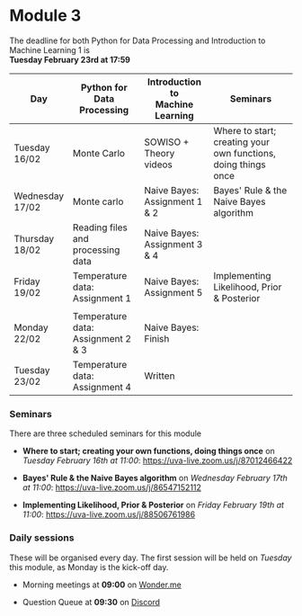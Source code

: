 
# Module 3

The deadline for both Python for Data Processing and Introduction to Machine Learning 1 is<br>**Tuesday February 23rd at 17:59**

| Day                | Python for<br>Data Processing      | Introduction to<br>Machine Learning | Seminars                                                       |
|--------------------|------------------------------------|-------------------------------------|----------------------------------------------------------------|
| Tuesday<br>16/02   | Monte Carlo                        | SOWISO + Theory videos              | Where to start; creating your own functions, doing things once |
| Wednesday<br>17/02 | Monte carlo                        | Naive Bayes: Assignment 1 & 2       | Bayes' Rule & the Naive Bayes algorithm                        |
| Thursday<br>18/02  | Reading files and processing data  | Naive Bayes: Assignment 3 & 4       |                                                                |
| Friday<br>19/02    | Temperature data: Assignment 1     | Naive Bayes: Assignment 5           | Implementing Likelihood, Prior & Posterior                     |
|                    |                                    |                                     |                                                                |
| Monday<br>22/02    | Temperature data: Assignment 2 & 3 | Naive Bayes: Finish                 |                                                                |
| Tuesday<br>23/02   | Temperature data: Assignment 4     | Written                             |                                                                |

### Seminars

There are three scheduled seminars for this module

* **Where to start; creating your own functions, doing things once** on *Tuesday February 16th at 11:00*: <https://uva-live.zoom.us/j/87012466422>

* **Bayes' Rule & the Naive Bayes algorithm** on *Wednesday February 17th at 11:00*: <https://uva-live.zoom.us/j/86547152112>

* **Implementing Likelihood, Prior & Posterior** on *Friday February 19th at 11:00*: <https://uva-live.zoom.us/j/88506761986>

### Daily sessions

These will be organised every day. The first session will be held on *Tuesday* this module, as Monday is the kick-off day.

* Morning meetings at **09:00** on [Wonder.me](https://www.wonder.me/r?id=c6cdcb4d-7901-44dc-9b9f-fe90898c22a5)

* Question Queue at **09:30** on [Discord](https://discord.gg/y9BVSck5z5)

